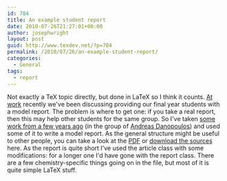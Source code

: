 ```yaml
---
id: 784
title: An example student report
date: 2010-07-26T21:27:01+00:00
author: josephwright
layout: post
guid: http://www.texdev.net/?p=784
permalink: /2010/07/26/an-example-student-report/
categories:
  - General
tags:
  - report
---
```

Not exactly a TeX topic directly, but done in LaTeX so I think it counts. <a href="http://www.uea.ac.uk/che">At work</a> recently we've been discussing providing our final year students with a model report. The problem is where to get one: if you take a real report, then this may help other students for the same group. So I've taken <a href="http://dx.doi.org/10.1016/j.jorganchem.2006.08.023">some work from a few years ago</a> (in the group of <a href="http://www.soton.ac.uk/chemistry/research/danopoulos/danopoulos.html">Andreas Danopoulos</a>) and used some of it to write a model report. As the general structure might be useful to other people, you can take a look at the <a href="http://www.texdev.net/wp-content/uploads/2010/07/Example-report.pdf">PDF</a> or <a href="http://www.texdev.net/wp-content/uploads/2010/07/Example-report.zip">download the sources</a> here. As the report is quite short I've used the article class with some modifications: for a longer one I'd have gone with the report class. There are a few chemistry-specific things going on in the file, but most of it is quite simple LaTeX stuff.